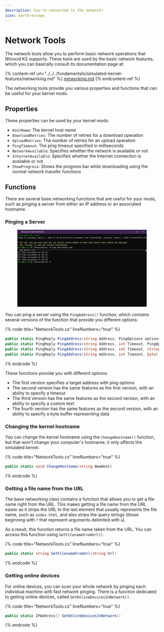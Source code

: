 ```yaml
---
description: You're connected to the network!
icon: earth-europe
---
```


# Network Tools

The network tools allow you to perform basic network operations that Nitrocid KS supports. These tools are used by the basic network features, which you can basically consult its documentation page at:

{% content-ref url="../../../fundamentals/simulated-kernel-features/networking.md" %}
[networking.md](../../../fundamentals/simulated-kernel-features/networking.md)
{% endcontent-ref %}

The networking tools provide you various properties and functions that can be useful for your kernel mods.

## Properties

These properties can be used by your kernel mods:

* `HostName`: The kernel host name
* `DownloadRetries`: The number of retries for a download operation
* `UploadRetries`: The number of retries for an upload operation
* `PingTimeout`: The ping timeout specified in milliseconds
* `NetworkAvailable`: Specifies whether the network is available or not
* `InternetAvailable`: Specifies whether the Internet connection is available or not
* `ShowProgress`: Shows the progress bar while downloading using the normal network transfer functions

## Functions

There are several base networking functions that are useful for your mods, such as pinging a server from either an IP address or an associated hostname.

### Pinging a Server

<figure><img src="../../../.gitbook/assets/142-inner.png" alt=""><figcaption></figcaption></figure>

You can ping a server using the `PingAddress()` function, which contains several versions of the function that provide you different options:

{% code title="NetworkTools.cs" lineNumbers="true" %}
```csharp
public static PingReply PingAddress(string Address, PingOptions options = null)
public static PingReply PingAddress(string Address, int Timeout, PingOptions options = null)
public static PingReply PingAddress(string Address, int Timeout, string text, PingOptions options = null)
public static PingReply PingAddress(string Address, int Timeout, byte[] Buffer, PingOptions options = null)
```
{% endcode %}

These functions provide you with different options:

* The first version specifies a target address with ping options
* The second version has the same features as the first version, with an ability to specify a timeout
* The third version has the same features as the second version, with an ability to specify a custom text
* The fourth version has the same features as the second version, with an ability to specify a byte buffer representing data

### Changing the kernel hostname

You can change the kernel hostname using the `ChangeHostname()` function, but that won't change your computer's hostname; it only affects the simulated kernel.

{% code title="NetworkTools.cs" lineNumbers="true" %}
```csharp
public static void ChangeHostname(string NewHost)
```
{% endcode %}

### Getting a file name from the URL

The base networking class contains a function that allows you to get a file name right from the URL. This makes getting a file name from the URL easier as it strips the URL to the last element that usually represents the file name, such as `index.html`, and also strips the query strings (those beginning with `?` that represent arguments delimited with `&`).

As a result, this function returns a file name taken from the URL. You can access this function using `GetFilenameFromUrl()`.

{% code title="NetworkTools.cs" lineNumbers="true" %}
```csharp
public static string GetFilenameFromUrl(string Url)
```
{% endcode %}

### Getting online devices

For online devices, you can scan your whole network by pinging each individual machine with fast network pinging. There is a function dedicated to getting online devices, called `GetOnlineDevicesInNetwork()`.

{% code title="NetworkTools.cs" lineNumbers="true" %}
```csharp
public static IPAddress[] GetOnlineDevicesInNetwork()
```
{% endcode %}
